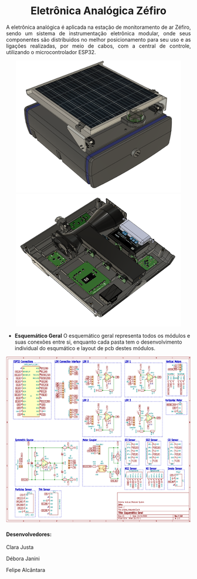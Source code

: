 <h1 align="center">
      Eletrônica Analógica Zéfiro
</h1>

<p align="justify">
      A eletrônica analógica é aplicada na estação de monitoramento de ar Zéfiro, sendo um sistema de instrumentação eletrônica modular, onde seus componentes são distríbuidos no melhor posicionamento para seu uso e as ligações realizadas, por meio de cabos, com a central de controle, utilizando o microcontrolador ESP32.
  
 <p align="center">
      <img src="RR_01.png" height="360" width="452"/> <img src="RR_02.png" height="360" width="452"/> 
</p>
 
 
 
 - **Esquemático Geral** O esquemático geral representa todos os módulos e suas conexões entre si, enquanto cada pasta tem o desenvolvimento individual do esqumático e layout de pcb destes módulos.
  
  
<p align="center">
      <img src='sch_geral.PNG' height="452" width="657"/>
</p>
  
 
  
  #### Desenvolvedores:
  Clara Justa
  
  Débora Janini
  
  Felipe Alcântara

